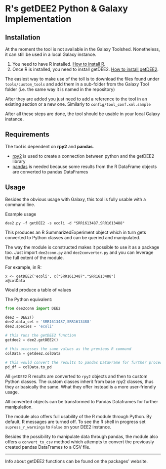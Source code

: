# R's getDEE2 Python & Galaxy Implementation

## Installation

At the moment the tool is not available in the Galaxy Toolshed.
Nonetheless, it can still be used in a local Galaxy instance.

1. You need to have R installed. [How to install R](https://cran.r-project.org/doc/FAQ/R-FAQ.html#How-can-R-be-installed_003f).
2. Once R is installed, you need to install getDEE2. [How to install getDEE2](https://www.bioconductor.org/packages/release/bioc/html/getDEE2.html).

The easiest way to make use of the toll is to download the files
found under `tools/custom_tools` and add them in a sub-folder from
the Galaxy Tool folder (i.e. the same way it is named in the repository)

After they are added you just need to add a reference to the tool in
an existing section or a new one. Similarly to `config/tool_conf.xml.sample`

After all these steps are done, the tool should be usable in your local Galaxy instance.

## Requirements

The tool is dependent on **rpy2** and **pandas**.

* [rpy2](https://rpy2.github.io/) is used to create a connection between python and the getDEE2 library
* [pandas](https://pandas.pydata.org/) is needed because some results from the R DataFrame objects are
    converted to pandas DataFrames

## Usage

Besides the obvious usage with Galaxy, this tool is fully usable with a command line.

Example usage

`dee2.py -f getDEE2 -s ecoli -d "SRR1613487,SRR1613488"`

This produces an R SummarizedExperiment object which in turn gets converted
to Python classes and can be queried and manipulated.

The way the module is constructed makes it possible to use it as a package too. Just import `dee2conn.py` 
and `dee2converter.py` and you can leverage the full extent of the module.

For example, in R:

```
x <- getDEE2('ecoli', c("SRR1613487","SRR1613488")
x@colData
```
Would produce a table of values

The Python equivalent:

```python
from dee2conn import DEE2

dee2 = DEE2()
dee2.data_set = 'SRR1613487,SRR1613488'
dee2.species = 'ecoli'

# this runs the getDEE2 function
getdee2 = dee2.getDEE2()

# this accesses the same values as the previous R command
colData = getdee2.colData

# this would convert the results to pandas DataFrame for further processing
pd_df = colData.to_pd
```

All `getDEE2` R results are converted to `rpy2` objects and then to custom Python classes. The custom classes inherit
from base rpy2 classes, thus they ar basically the same. What they offer instead is a more user-friendly usage.

All converted objects can be transformed to Pandas Dataframes for further manipulation.

The module also offers full usability of the R module through Python. By default, R messages are turned off.
To see the R shell in progress set `supress_r_warnings` to `False` on your DEE2 instance.

Besides the possibility to manipulate data through pandas, the module also offers a `convert_to_csv` method which
attempts to convert the previously created pandas DataFrames to a CSV file.

---
Info about getDEE2 functions can be found on the packages' website.
